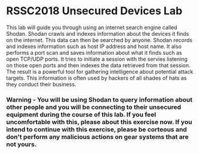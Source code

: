 # RSSC2018 Unsecured Devices Lab

This lab will guide you through using an internet search engine called Shodan. Shodan crawls and indexes information about the devices it finds on the internet. This data can then be searched by anyone. Shodan records and indexes information such as host IP address and host name. It also performs a port scan and saves information about what it finds such as open TCP/UDP ports. It tries to initiate a session with the servies listening on those open ports and then indexes the data retrieved from that session.  The result is a powerful tool for gathering intelligence about potential attack targets. This information is often used by hackers of all shades of hats as they conduct their business.

### Warning - You will be using Shodan to query information about other people and you will be connecting to their unsecured equipment during the course of this lab. If you feel uncomfortable with this, please about this exercise now. If you intend to continue with this exercise, please be corteous and don't perform any malicious actions on gear systems that are not yours.

